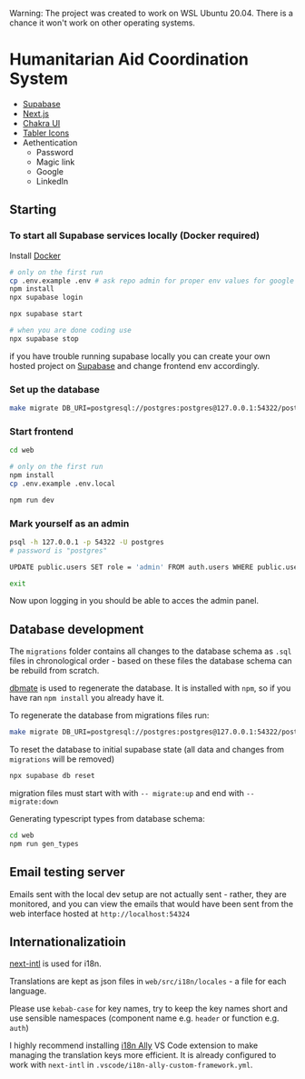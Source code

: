 Warning: The project was created to work on WSL Ubuntu 20.04. There is a chance it won't work on other operating systems.

# Humanitarian Aid Coordination System

- [Supabase](https://supabase.com/docs)
- [Next.js](https://nextjs.org/)
- [Chakra UI](https://www.chakra-ui.com/)
- [Tabler Icons](https://tabler.io/icons)
- Aethentication
  - Password
  - Magic link
  - Google
  - LinkedIn

## Starting

### To start all Supabase services locally (Docker required)

Install [Docker](https://www.docker.com/products/docker-desktop/)

```bash
# only on the first run
cp .env.example .env # ask repo admin for proper env values for google and linkedin auth to work
npm install
npx supabase login

npx supabase start

# when you are done coding use
npx supabase stop
```

if you have trouble running supabase locally you can create your own hosted project on [Supabase](https://supabase.com/) and change frontend env accordingly.

### Set up the database

```bash
make migrate DB_URI=postgresql://postgres:postgres@127.0.0.1:54322/postgres
```

### Start frontend

```bash
cd web

# only on the first run
npm install
cp .env.example .env.local

npm run dev
```

### Mark yourself as an admin

```bash
psql -h 127.0.0.1 -p 54322 -U postgres
# password is "postgres"

UPDATE public.users SET role = 'admin' FROM auth.users WHERE public.users.id = auth.users.id AND auth.users.email = 'YOUR_EMAIL';

exit
```

Now upon logging in you should be able to acces the admin panel.

## Database development

The `migrations` folder contains all changes to the database schema as `.sql` files in chronological order - based on these files the database schema can be rebuild from scratch.

[dbmate](https://github.com/amacneil/dbmate) is used to regenerate the database. It is installed with `npm`, so if you have ran `npm install` you already have it.

To regenerate the database from migrations files run:

```bash
make migrate DB_URI=postgresql://postgres:postgres@127.0.0.1:54322/postgres
```

To reset the database to initial supabase state (all data and changes from `migrations` will be removed)

```bash
npx supabase db reset
```

migration files must start with with `-- migrate:up` and end with `-- migrate:down`

Generating typescript types from database schema:

```bash
cd web
npm run gen_types
```

## Email testing server

Emails sent with the local dev setup are not actually sent - rather, they
are monitored, and you can view the emails that would have been sent from the web interface hosted at
`http://localhost:54324`

## Internationalizatioin

[next-intl](https://next-intl-docs.vercel.app/) is used for i18n.

Translations are kept as json files in `web/src/i18n/locales` - a file for each language.

Please use `kebab-case` for key names, try to keep the key names short and use sensible namespaces (component name e.g. `header` or function e.g. `auth`)

I highly recommend installing [i18n Ally](https://marketplace.visualstudio.com/items?itemName=Lokalise.i18n-ally) VS Code extension to make managing the translation keys more efficient.
It is already configured to work with `next-intl` in `.vscode/i18n-ally-custom-framework.yml`.

